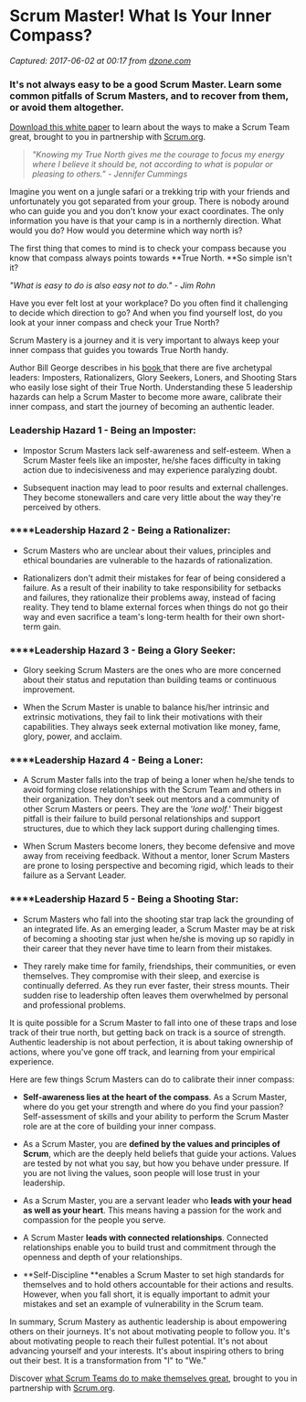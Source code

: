 # Scrum Master! What Is Your Inner Compass?

_Captured: 2017-06-02 at 00:17 from [dzone.com](https://dzone.com/articles/scrum-master-what-is-your-inner-compass?edition=304112&utm_source=Daily%20Digest&utm_medium=email&utm_campaign=dd%202017-06-01)_

### It's not always easy to be a good Scrum Master. Learn some common pitfalls of Scrum Masters, and to recover from them, or avoid them altogether.

[Download this white paper](https://dzone.com/go?i=150025&u=https%3A%2F%2Fwww.scrum.org%2FAbout%2FAll-Articles%2FarticleType%2FArticleView%2FarticleId%2F1029%2FCharacteristics-of-a-Great-Scrum-Team%3Futm_source%3DDZone%26utm_medium%3DArticle%26utm_campaign%3DGreatScrumTeam) to learn about the ways to make a Scrum Team great, brought to you in partnership with [Scrum.org](https://dzone.com/go?i=150025&u=https%3A%2F%2Fwww.scrum.org%2FAbout%2FAll-Articles%2FarticleType%2FArticleView%2FarticleId%2F1029%2FCharacteristics-of-a-Great-Scrum-Team%3Futm_source%3DDZone%26utm_medium%3DArticle%26utm_campaign%3DGreatScrumTeam).

> _"Knowing my True North gives me the courage to focus my energy where I believe it should be, not according to what is popular or pleasing to others." \- Jennifer Cummings_

Imagine you went on a jungle safari or a trekking trip with your friends and unfortunately you got separated from your group. There is nobody around who can guide you and you don't know your exact coordinates. The only information you have is that your camp is in a northernly direction. What would you do? How would you determine which way north is?

The first thing that comes to mind is to check your compass because you know that compass always points towards **True North. **So simple isn't it?

_"What is easy to do is also easy not to do." \- Jim Rohn_

Have you ever felt lost at your workplace? Do you often find it challenging to decide which direction to go? And when you find yourself lost, do you look at your inner compass and check your True North?

Scrum Mastery is a journey and it is very important to always keep your inner compass that guides you towards True North handy.

Author Bill George describes in his [book ](http://www.amazon.in/True-North-Discover-Authentic-Leadership/dp/0787987514)that there are five archetypal leaders: Imposters, Rationalizers, Glory Seekers, Loners, and Shooting Stars who easily lose sight of their True North. Understanding these 5 leadership hazards can help a Scrum Master to become more aware, calibrate their inner compass, and start the journey of becoming an authentic leader.

### Leadership Hazard 1 - Being an Imposter:

  * Impostor Scrum Masters lack self-awareness and self-esteem. When a Scrum Master feels like an imposter, he/she faces difficulty in taking action due to indecisiveness and may experience paralyzing doubt.

  * Subsequent inaction may lead to poor results and external challenges. They become stonewallers and care very little about the way they're perceived by others.

### ****Leadership Hazard 2 **\- Being a Rationalizer:**

  * Scrum Masters who are unclear about their values, principles and ethical boundaries are vulnerable to the hazards of rationalization.

  * Rationalizers don't admit their mistakes for fear of being considered a failure. As a result of their inability to take responsibility for setbacks and failures, they rationalize their problems away, instead of facing reality. They tend to blame external forces when things do not go their way and even sacrifice a team's long-term health for their own short-term gain.

### ****Leadership Hazard 3 **\- Being a Glory Seeker:**

  * Glory seeking Scrum Masters are the ones who are more concerned about their status and reputation than building teams or continuous improvement.

  * When the Scrum Master is unable to balance his/her intrinsic and extrinsic motivations, they fail to link their motivations with their capabilities. They always seek external motivation like money, fame, glory, power, and acclaim.

### ****Leadership Hazard 4 **\- Being a Loner:**

  * A Scrum Master falls into the trap of being a loner when he/she tends to avoid forming close relationships with the Scrum Team and others in their organization. They don't seek out mentors and a community of other Scrum Masters or peers. They are the _'lone wolf.'_ Their biggest pitfall is their failure to build personal relationships and support structures, due to which they lack support during challenging times. 

  * When Scrum Masters become loners, they become defensive and move away from receiving feedback. Without a mentor, loner Scrum Masters are prone to losing perspective and becoming rigid, which leads to their failure as a Servant Leader.

### ****Leadership Hazard 5 **\- Being a Shooting Star:**

  * Scrum Masters who fall into the shooting star trap lack the grounding of an integrated life. As an emerging leader, a Scrum Master may be at risk of becoming a shooting star just when he/she is moving up so rapidly in their career that they never have time to learn from their mistakes.

  * They rarely make time for family, friendships, their communities, or even themselves. They compromise with their sleep, and exercise is continually deferred. As they run ever faster, their stress mounts. Their sudden rise to leadership often leaves them overwhelmed by personal and professional problems.

It is quite possible for a Scrum Master to fall into one of these traps and lose track of their true north, but getting back on track is a source of strength. Authentic leadership is not about perfection, it is about taking ownership of actions, where you've gone off track, and learning from your empirical experience.

Here are few things Scrum Masters can do to calibrate their inner compass:

  * **Self-awareness lies at the heart of the compass**. As a Scrum Master, where do you get your strength and where do you find your passion? Self-assessment of skills and your ability to perform the Scrum Master role are at the core of building your inner compass.

  * As a Scrum Master, you are **defined by the values and principles of Scrum**, which are the deeply held beliefs that guide your actions. Values are tested by not what you say, but how you behave under pressure. If you are not living the values, soon people will lose trust in your leadership.

  * As a Scrum Master, you are a servant leader who **leads with your head as well as your heart**. This means having a passion for the work and compassion for the people you serve.

  * A Scrum Master **leads with connected relationships**. Connected relationships enable you to build trust and commitment through the openness and depth of your relationships.

  * **Self-Discipline **enables a Scrum Master to set high standards for themselves and to hold others accountable for their actions and results. However, when you fall short, it is equally important to admit your mistakes and set an example of vulnerability in the Scrum team.

In summary, Scrum Mastery as authentic leadership is about empowering others on their journeys. It's not about motivating people to follow you. It's about motivating people to reach their fullest potential. It's not about advancing yourself and your interests. It's about inspiring others to bring out their best. It is a transformation from "I" to "We."

Discover [what Scrum Teams do to make themselves great](https://dzone.com/go?i=150024&u=https%3A%2F%2Fwww.scrum.org%2FAbout%2FAll-Articles%2FarticleType%2FArticleView%2FarticleId%2F1029%2FCharacteristics-of-a-Great-Scrum-Team%3Futm_source%3DDZone%26utm_medium%3DArticle%26utm_campaign%3DGreatScrumTeam), brought to you in partnership with [Scrum.org](https://dzone.com/go?i=150024&u=https%3A%2F%2Fwww.scrum.org%2FAbout%2FAll-Articles%2FarticleType%2FArticleView%2FarticleId%2F1029%2FCharacteristics-of-a-Great-Scrum-Team%3Futm_source%3DDZone%26utm_medium%3DArticle%26utm_campaign%3DGreatScrumTeam).
